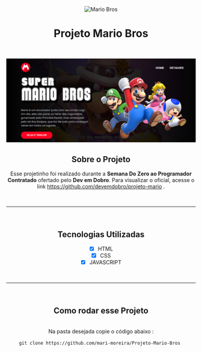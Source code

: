


<div align="center">

![Mario Bros](./src/assets/images/favicon.ico)

# Projeto Mario Bros

</br>

![Projeto Finalizado](./src/assets/images/projetoMarioFinal.png)

## Sobre o Projeto

Esse projetinho foi realizado durante a **Semana Do Zero ao Programador Contratado** ofertado pelo **Dev em Dobro**. Para visualizar  o oficial, acesse o link <https://github.com/devemdobro/projeto-mario> . 

</br>

***
</br>

## Tecnologias Utilizadas

- [x] HTML
- [x] CSS
- [x] JAVASCRIPT

</br>

***
</br>

## Como rodar esse Projeto

</br>
Na pasta desejada copie o código abaixo :

</br>

~~~
git clone https://github.com/mari-moreira/Projeto-Mario-Bros 
~~~



</div>


